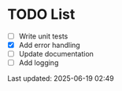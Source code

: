 # TODO List

- [ ] Write unit tests
- [x] Add error handling
- [ ] Update documentation
- [ ] Add logging

Last updated: 2025-06-19 02:49
